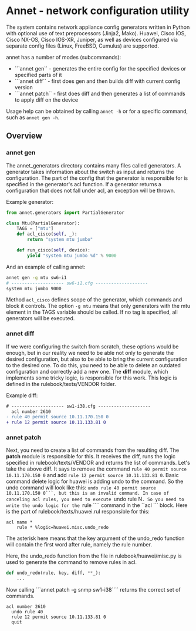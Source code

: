 # Annet - network configuration utility

The system contains network appliance config generators written in Python with optional use of text preprocessors (Jinja2, Mako).
Huawei, Cisco IOS, Cisco NX-OS, Cisco IOS-XR, Juniper, as well as devices configured via separate config files (Linux, FreeBSD, Cumulus) are supported.

annet has a number of modes (subcommands):

- ```annet gen`` - generates the entire config for the specified devices or specified parts of it
- ```annet diff`` - first does gen and then builds diff with current config version
- ```annet patch`` - first does diff and then generates a list of commands to apply diff on the device

Usage help can be obtained by calling ```annet -h``` or for a specific command, such as ```annet gen -h```.

## Overview

### annet gen

The annet_generators directory contains many files called generators.
A generator takes information about the switch as input and returns the configuration.
The part of the config that the generator is responsible for is specified in the generator's acl function. If a generator returns a configuration that does not fall under acl, an exception will be thrown.

Example generator:

```python
from annet.generators import PartialGenerator

class Mtu(PartialGenerator):
    TAGS = ["mtu"]
    def acl_cisco(self, _):
        return "system mtu jumbo"

    def run_cisco(self, device):
        yield "system mtu jumbo %d" % 9000
```


And an example of calling annet:
```bash
annet gen -g mtu sw6-i1
# -------------------- sw6-i1.cfg --------------------
system mtu jumbo 9000
```

Method `acl_cisco` defines scope of the generator, which commands and block it controls.
The option `-g mtu` means that only generators with the mtu element in the TAGS variable should be called. If no tag is specified, all generators will be executed.


### annet diff

If we were configuring the switch from scratch, these options would be enough, but in our reality we need to be able not only to generate the desired configuration, but also to be able to bring the current configuration to the desired one.
To do this, you need to be able to delete an outdated configuration and correctly add a new one. The **diff** module, which implements some tricky logic, is responsible for this work.
This logic is defined in the rulebook/texts/VENDOR folder.

Example diff:
```diff
# -------------------- sw1-i38.cfg --------------------
  acl number 2610
- rule 40 permit source 10.11.170.150 0
+ rule 12 permit source 10.11.133.81 0
```

### annet patch

Next, you need to create a list of commands from the resulting diff. The **patch** module is responsible for this. It receives the diff, runs the logic specified in rulebook/texts/VENDOR and returns the list of commands.
Let's take the above diff. It says to remove the command ``rule 40 permit source 10.11.170.150 0`` and add ``rule 12 permit source 10.11.133.81 0``.
Basic command delete logic for huawei is adding undo to the command. So the undo command will look like this: ``undo rule 40 permit source 10.11.170.150 0```, but this is an invalid command. In case of canceling acl rules, you need to execute ``undo rule N```.
So you need to write the undo logic for the ```rule ```` command in the ``acl ``` block.
Here is the part of rulebook/texts/huawei.rul responsible for this:
```
acl name *
	rule * %logic=huawei.misc.undo_redo
```
The asterisk here means that the key argument of the undo_redo function will contain the first word after rule, namely the rule number.

Here, the undo_redo function from the file in rulebook/huawei/misc.py is used to generate the command to remove rules in acl.
```python
def undo_redo(rule, key, diff, **_):
    ...
```
Now calling ```annet patch -g snmp sw1-i38```` returns the correct set of commands.
```
acl number 2610
  undo rule 40
  rule 12 permit source 10.11.133.81 0
  quit
```


<!-- ### annet deploy

To apply these commands on a switch there is a **deploy** module.
annet can apply changes (roll out) to multiple devices at the same time.

By default, the edits that annet proposes to roll out will be shown before the rollout.
The user must confirm that they agree to roll out the proposed diff to a given list of devices.
During the rollout, annet will display the overall progress of the task and the log of one of the devices.

Normal layout. The screen with patches will be shown and the process of laying out will be displayed.
```bash
annet deploy -g snmp $HOST
```
Credentials will be used from the current user (username, ssh key, ssh agent, encrypted password in $HOME). -->
